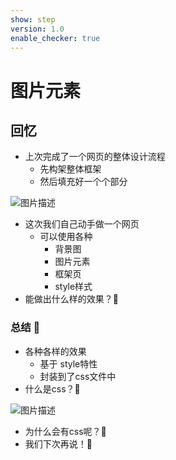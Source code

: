 ```yaml
---
show: step
version: 1.0
enable_checker: true
---
```


# 图片元素

## 回忆

- 上次完成了一个网页的整体设计流程
	- 先构架整体框架
	- 然后填充好一个个部分

![图片描述](https://doc.shiyanlou.com/courses/uid1190679-20241107-1730948337598)

- 这次我们自己动手做一个网页
	- 可以使用各种
		- 背景图
		- 图片元素
		- 框架页
		- style样式
- 能做出什么样的效果？🤔

### 总结 🤔

- 各种各样的效果
	- 基于  style特性 
	- 封装到了css文件中
- 什么是css？🤔

![图片描述](https://doc.shiyanlou.com/courses/3781/labs/3018238/uid1190679-20241107-1730956459547) 

- 为什么会有css呢？🤔
- 我们下次再说！👋

